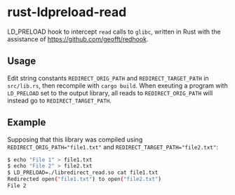 # rust-ldpreload-read
LD_PRELOAD hook to intercept `read` calls to `glibc`, written in Rust with the assistance of https://github.com/geofft/redhook.

## Usage

Edit string constants `REDIRECT_ORIG_PATH` and `REDIRECT_TARGET_PATH` in `src/lib.rs`, then recompile with `cargo build`. When exeuting a program with `LD_PRELOAD` set to the output library, all reads to `REDIRECT_ORIG_PATH` will instead go to `REDIRECT_TARGET_PATH`.

## Example

Supposing that this library was compiled using `REDIRECT_ORIG_PATH="file1.txt"` and `REDIRECT_TARGET_PATH="file2.txt"`:

```sh
$ echo "File 1" > file1.txt
$ echo "File 2" > file2.txt
$ LD_PRELOAD=./libredirect_read.so cat file1.txt 
Redirected open("file1.txt") to open("file2.txt")
File 2

```
